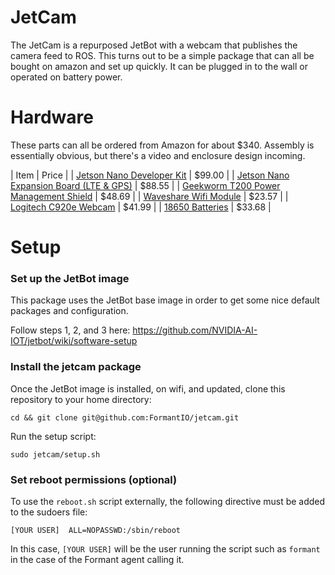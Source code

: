 # JetCam
The JetCam is a repurposed JetBot with a webcam that publishes the camera feed to ROS. This turns out to be a simple package that can all be bought on amazon and set up quickly. It can be plugged in to the wall or operated on battery power.

# Hardware
These parts can all be ordered from Amazon for about $340. Assembly is essentially obvious, but there's a video and enclosure design incoming.

| Item | Price |
| [Jetson Nano Developer Kit](https://www.amazon.com/NVIDIA-Jetson-Nano-Developer-945-13450-0000-100/dp/B084DSDDLT/) | $99.00 |
| [Jetson Nano Expansion Board (LTE & GPS)](https://www.amazon.com/SIM7600G-H-Communication-Positioning-Applicable-XYGStudy/dp/B085SXS27V) | $88.55 |
| [Geekworm T200 Power Management Shield](https://www.amazon.com/Geekworm-NVIDIA-Management-Expansion-Developer/dp/B07VNST1F8) | $48.69 |
| [Waveshare Wifi Module](https://www.amazon.com/Wireless-AC8265-Wireless-Developer-Support-Bluetooth/dp/B07SM4SPLV) | $23.57 |
| [Logitech C920e Webcam](https://www.amazon.com/Logitech-C270-720pixels-Black-webcam/dp/B01BGBJ8Y0/) | $41.99 |
| [18650 Batteries](https://www.amazon.com/Authentic-3000mAh-18mmX65mm-Rechargeable-Flashlight/dp/B08CWLY5N5/) | $33.68 |

# Setup
### Set up the JetBot image
This package uses the JetBot base image in order to get some nice default packages and configuration.

Follow steps 1, 2, and 3 here: https://github.com/NVIDIA-AI-IOT/jetbot/wiki/software-setup

### Install the jetcam package
Once the JetBot image is installed, on wifi, and updated, clone this repository to your home directory:
```
cd && git clone git@github.com:FormantIO/jetcam.git
```
Run the setup script:
```
sudo jetcam/setup.sh
```

### Set reboot permissions (optional)
To use the `reboot.sh` script externally, the following directive must be added to the sudoers file:
```
[YOUR USER]  ALL=NOPASSWD:/sbin/reboot
```
In this case, `[YOUR USER]` will be the user running the script such as `formant` in the case of the Formant agent calling it.